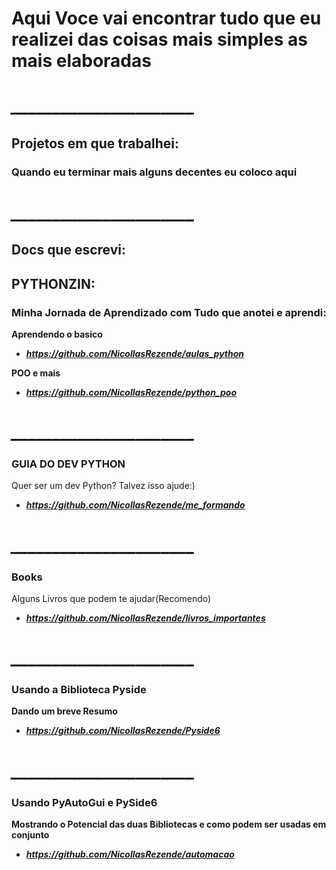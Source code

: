 # Aqui Voce vai encontrar tudo que eu realizei das coisas mais simples as mais elaboradas

# ***______________________***

## Projetos em que trabalhei: 

### Quando eu terminar mais alguns decentes eu coloco aqui

# ***______________________***

## Docs que escrevi: 



## PYTHONZIN: 

### Minha Jornada de Aprendizado com Tudo que anotei e aprendi:
**Aprendendo o basico**
- ***https://github.com/NicollasRezende/aulas_python***


  
**POO e mais**
- ***https://github.com/NicollasRezende/python_poo***

# ***______________________***

### GUIA DO DEV PYTHON
Quer ser um dev Python? Talvez isso ajude:)
- ***https://github.com/NicollasRezende/me_formando***

# ***______________________***

### Books
Alguns Livros que podem te ajudar(Recomendo)
- ***https://github.com/NicollasRezende/livros_importantes***
# ***______________________***

### Usando a Biblioteca Pyside 
**Dando um breve Resumo**
- ***https://github.com/NicollasRezende/Pyside6***
# ***______________________***

### Usando PyAutoGui e PySide6
**Mostrando o Potencial das duas Bibliotecas e como podem ser usadas em conjunto**
- ***https://github.com/NicollasRezende/automacao***






